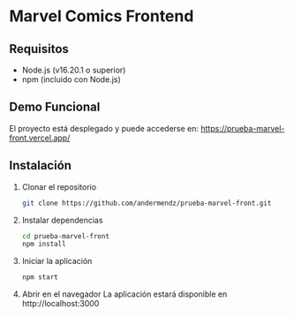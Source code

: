 # Marvel Comics Frontend

## Requisitos
- Node.js (v16.20.1 o superior)
- npm (incluido con Node.js)

## Demo Funcional
El proyecto está desplegado y puede accederse en: https://prueba-marvel-front.vercel.app/

## Instalación
1. Clonar el repositorio
    ```bash
    git clone https://github.com/andermendz/prueba-marvel-front.git
    ```

2. Instalar dependencias
    ```bash
    cd prueba-marvel-front
    npm install
    ```

3. Iniciar la aplicación
    ```bash
    npm start
    ```

4. Abrir en el navegador
    La aplicación estará disponible en http://localhost:3000
